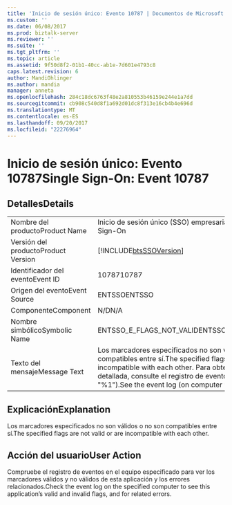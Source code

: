 ```yaml
---
title: 'Inicio de sesión único: Evento 10787 | Documentos de Microsoft'
ms.custom: ''
ms.date: 06/08/2017
ms.prod: biztalk-server
ms.reviewer: ''
ms.suite: ''
ms.tgt_pltfrm: ''
ms.topic: article
ms.assetid: 9f50d8f2-01b1-40cc-ab1e-7d601e4793c8
caps.latest.revision: 6
author: MandiOhlinger
ms.author: mandia
manager: anneta
ms.openlocfilehash: 284c18dc6763f48e2a810553b46159e244e1a7dd
ms.sourcegitcommit: cb908c540d8f1a692d01dc8f313e16cb4b4e696d
ms.translationtype: MT
ms.contentlocale: es-ES
ms.lasthandoff: 09/20/2017
ms.locfileid: "22276964"
---
```

# <a name="single-sign-on-event-10787"></a><span data-ttu-id="bedd5-102">Inicio de sesión único: Evento 10787</span><span class="sxs-lookup"><span data-stu-id="bedd5-102">Single Sign-On: Event 10787</span></span>
## <a name="details"></a><span data-ttu-id="bedd5-103">Detalles</span><span class="sxs-lookup"><span data-stu-id="bedd5-103">Details</span></span>  
  
|||  
|-|-|  
|<span data-ttu-id="bedd5-104">Nombre del producto</span><span class="sxs-lookup"><span data-stu-id="bedd5-104">Product Name</span></span>|<span data-ttu-id="bedd5-105">Inicio de sesión único (SSO) empresarial</span><span class="sxs-lookup"><span data-stu-id="bedd5-105">Enterprise Single Sign-On</span></span>|  
|<span data-ttu-id="bedd5-106">Versión del producto</span><span class="sxs-lookup"><span data-stu-id="bedd5-106">Product Version</span></span>|[!INCLUDE[btsSSOVersion](../includes/btsssoversion-md.md)]|  
|<span data-ttu-id="bedd5-107">Identificador del evento</span><span class="sxs-lookup"><span data-stu-id="bedd5-107">Event ID</span></span>|<span data-ttu-id="bedd5-108">10787</span><span class="sxs-lookup"><span data-stu-id="bedd5-108">10787</span></span>|  
|<span data-ttu-id="bedd5-109">Origen del evento</span><span class="sxs-lookup"><span data-stu-id="bedd5-109">Event Source</span></span>|<span data-ttu-id="bedd5-110">ENTSSO</span><span class="sxs-lookup"><span data-stu-id="bedd5-110">ENTSSO</span></span>|  
|<span data-ttu-id="bedd5-111">Componente</span><span class="sxs-lookup"><span data-stu-id="bedd5-111">Component</span></span>|<span data-ttu-id="bedd5-112">N/D</span><span class="sxs-lookup"><span data-stu-id="bedd5-112">N/A</span></span>|  
|<span data-ttu-id="bedd5-113">Nombre simbólico</span><span class="sxs-lookup"><span data-stu-id="bedd5-113">Symbolic Name</span></span>|<span data-ttu-id="bedd5-114">ENTSSO_E_FLAGS_NOT_VALID</span><span class="sxs-lookup"><span data-stu-id="bedd5-114">ENTSSO_E_FLAGS_NOT_VALID</span></span>|  
|<span data-ttu-id="bedd5-115">Texto del mensaje</span><span class="sxs-lookup"><span data-stu-id="bedd5-115">Message Text</span></span>|<span data-ttu-id="bedd5-116">Los marcadores especificados no son válidos o no son compatibles entre sí.</span><span class="sxs-lookup"><span data-stu-id="bedd5-116">The specified flags are not valid or are incompatible with each other.</span></span> <span data-ttu-id="bedd5-117">Para obtener información detallada, consulte el registro de eventos (en el equipo "%1").</span><span class="sxs-lookup"><span data-stu-id="bedd5-117">See the event log (on computer ‘%1’) for more details.</span></span>|  
  
## <a name="explanation"></a><span data-ttu-id="bedd5-118">Explicación</span><span class="sxs-lookup"><span data-stu-id="bedd5-118">Explanation</span></span>  
 <span data-ttu-id="bedd5-119">Los marcadores especificados no son válidos o no son compatibles entre sí.</span><span class="sxs-lookup"><span data-stu-id="bedd5-119">The specified flags are not valid or are incompatible with each other.</span></span>  
  
## <a name="user-action"></a><span data-ttu-id="bedd5-120">Acción del usuario</span><span class="sxs-lookup"><span data-stu-id="bedd5-120">User Action</span></span>  
 <span data-ttu-id="bedd5-121">Compruebe el registro de eventos en el equipo especificado para ver los marcadores válidos y no válidos de esta aplicación y los errores relacionados.</span><span class="sxs-lookup"><span data-stu-id="bedd5-121">Check the event log on the specified computer to see this application’s valid and invalid flags, and for related errors.</span></span>